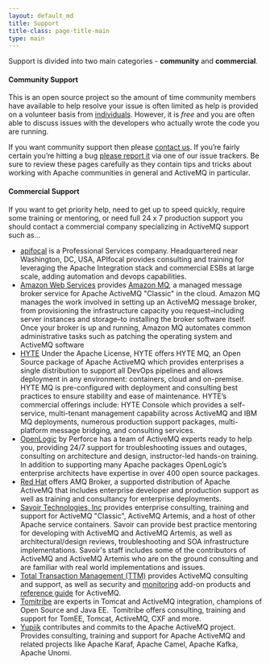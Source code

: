 ```yaml
---
layout: default_md
title: Support
title-class: page-title-main
type: main
---
```

Support is divided into two main categories - **community** and **commercial**.

#### Community Support

This is an open source project so the amount of time community members have available to help resolve your issue is often limited as help is provided on a volunteer basis from [individuals](https://www.apache.org/foundation/how-it-works/#hats). However, it is *free* and you are often able to discuss issues with the developers who actually wrote the code you are running.

If you want community support then please [contact us](contact). If you’re fairly certain you’re hitting a bug [please report it](issues) via one of our issue trackers. Be sure to review these pages carefully as they contain tips and tricks about working with Apache communities in general and ActiveMQ in particular.

#### Commercial Support <a class="anchor" name="commercial-support"></a>

If you want to get priority help, need to get up to speed quickly, require some training or mentoring, or need full 24 x 7 production support you should contact a commercial company specializing in ActiveMQ support such as...

* [apifocal](https://apifocal.com) is a Professional Services company. Headquartered near Washington, DC, USA, APIfocal provides consulting and training for leveraging the Apache Integration stack and commercial ESBs at large scale, adding automation and devops capabilities.
* [Amazon Web Services](https://aws.amazon.com/) provides [Amazon MQ](https://aws.amazon.com/amazon-mq/), a managed message broker service for Apache ActiveMQ "Classic" in the cloud. Amazon MQ manages the work involved in setting up an ActiveMQ message broker, from provisioning the infrastructure capacity you request–including server instances and storage–to installing the broker software itself. Once your broker is up and running, Amazon MQ automates common administrative tasks such as patching the operating system and ActiveMQ software
* [HYTE](https://hyte.io/activemq-support/) Under the Apache License, HYTE offers HYTE MQ, an Open Source package of Apache ActiveMQ which provides enterprises a single distribution to support all DevOps pipelines and allows deployment in any environment: containers, cloud and on-premise. HYTE MQ is pre-configured with deployment and consulting best practices to ensure stability and ease of maintenance.  HYTE’s commercial offerings include: HYTE Console which provides a self-service, multi-tenant management capability across ActiveMQ and IBM MQ deployments, numerous production support packages, multi-platform message bridging, and consulting services.
* [OpenLogic](http://www.openlogic.com/) by Perforce has a team of ActiveMQ experts ready to help you, providing  24/7 support for troubleshooting issues and outages, consulting on architecture and design, instructor-led hands-on training. In addition to supporting many Apache packages OpenLogic’s enterprise architects have expertise in over 400 open source packages.
* [Red Hat](https://developers.redhat.com/products/amq/overview) offers AMQ Broker, a supported distribution of Apache ActiveMQ that includes enterprise developer and production support as well as training and consultancy for enterprise deployments.
* [Savoir Technologies, Inc](http://www.savoirtech.com) provides enterprise consulting, training and support for ActiveMQ "Classic", ActiveMQ Artemis, and a host of other Apache service containers. Savoir can provide best practice mentoring for developing with ActiveMQ and ActiveMQ Artemis, as well as architectural/design reviews, troubleshooting and SOA infrastructure implementations. Savoir's staff includes some of the contributors of ActiveMQ and ActiveMQ Artemis who are on the ground consulting and are familiar with real world implementations and issues.
* [Total Transaction Management (TTM)](http://www.ttmsolutions.com/) provides ActiveMQ consulting and support, as well as security and [monitoring](http://www.ttmsolutions.com/Transactional_Software_Solutions/Active_Monitor_AMon.php/) add-on products and [reference guide](http://www.ttmsolutions.com/Apache_Software/ActiveMQ_Reference_Guide.php) for ActiveMQ.
* [Tomitribe](http://tomitribe.com) are experts in Tomcat and ActiveMQ integration, champions of Open Source and Java EE.  Tomitribe offers consulting, training and support for TomEE, Tomcat, ActiveMQ, CXF and more.
* [Yupiik](https://www.yupiik.com) contributes and commits to the Apache ActiveMQ project. Provides consulting, training and support for Apache ActiveMQ and related projects like Apache Karaf, Apache Camel, Apache Kafka, Apache Unomi.
